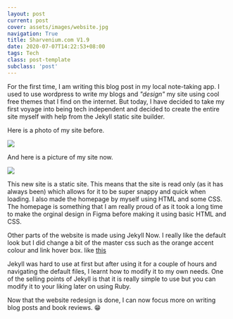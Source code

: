 ```yaml
---
layout: post
current: post
cover: assets/images/website.jpg
navigation: True
title: Sharvenium.com V1.9
date: 2020-07-07T14:22:53+08:00
tags: Tech
class: post-template
subclass: 'post'
---
```


For the first time, I am writing this blog post in my local note-taking app. I used to use wordpress to write my blogs and _"design"_ my site using cool free themes that I find on the internet. But today, I have decided to take my first voyage into being tech independent and decided to create the entire site myself with help from the Jekyll static site builder. 

Here is a photo of my site before.

<img src="{{site.baseurl}}/assets/images/oldsite.png">

And here is a picture of my site now. 

<img src="{{site.baseurl}}/assets/images/newsite.png">

This new site is a static site. This means that the site is read only (as it has always been) which allows for it to be super snappy and quick when loading. I also made the homepage by myself using HTML and some CSS. The homepage is something that I am really proud of as it took a long time to make the orginal design in Figma before making it using basic HTML and CSS. 

Other parts of the website is made using Jekyll Now. I really like the default look but I did change a bit of the master css such as the orange accent colour and link hover box. like [this]({{site.baseurl}}/2.0)

Jekyll was hard to use at first but after using it for a couple of hours and navigating the default files, I learnt how to modify it to my own needs. One of the selling points of Jekyll is that it is really simple to use but you can modify it to your liking later on using Ruby. 

Now that the website redesign is done, I can now focus more on writing blog posts and book reviews. 😁
